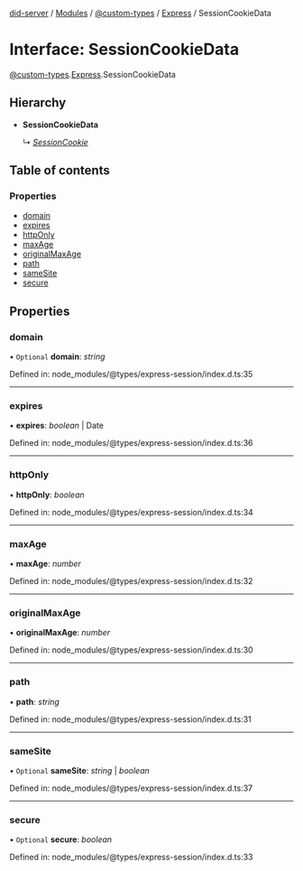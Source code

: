 [did-server](../README.md) / [Modules](../modules.md) / [@custom-types](../modules/_custom_types.md) / [Express](../modules/_custom_types.express.md) / SessionCookieData

# Interface: SessionCookieData

[@custom-types](../modules/_custom_types.md).[Express](../modules/_custom_types.express.md).SessionCookieData

## Hierarchy

* **SessionCookieData**

  ↳ [*SessionCookie*](_custom_types.express.sessioncookie.md)

## Table of contents

### Properties

- [domain](_custom_types.express.sessioncookiedata.md#domain)
- [expires](_custom_types.express.sessioncookiedata.md#expires)
- [httpOnly](_custom_types.express.sessioncookiedata.md#httponly)
- [maxAge](_custom_types.express.sessioncookiedata.md#maxage)
- [originalMaxAge](_custom_types.express.sessioncookiedata.md#originalmaxage)
- [path](_custom_types.express.sessioncookiedata.md#path)
- [sameSite](_custom_types.express.sessioncookiedata.md#samesite)
- [secure](_custom_types.express.sessioncookiedata.md#secure)

## Properties

### domain

• `Optional` **domain**: *string*

Defined in: node_modules/@types/express-session/index.d.ts:35

___

### expires

• **expires**: *boolean* \| Date

Defined in: node_modules/@types/express-session/index.d.ts:36

___

### httpOnly

• **httpOnly**: *boolean*

Defined in: node_modules/@types/express-session/index.d.ts:34

___

### maxAge

• **maxAge**: *number*

Defined in: node_modules/@types/express-session/index.d.ts:32

___

### originalMaxAge

• **originalMaxAge**: *number*

Defined in: node_modules/@types/express-session/index.d.ts:30

___

### path

• **path**: *string*

Defined in: node_modules/@types/express-session/index.d.ts:31

___

### sameSite

• `Optional` **sameSite**: *string* \| *boolean*

Defined in: node_modules/@types/express-session/index.d.ts:37

___

### secure

• `Optional` **secure**: *boolean*

Defined in: node_modules/@types/express-session/index.d.ts:33
